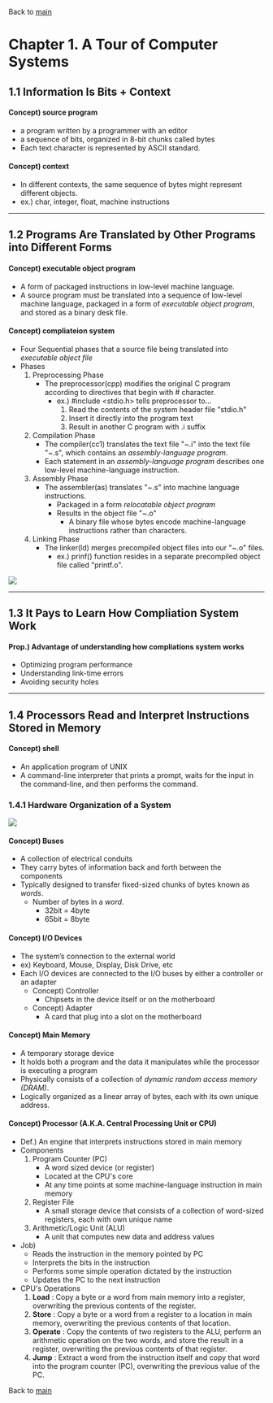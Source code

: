 Back to [main](https://github.com/JoonHyeok-hozy-Kim/coputer_systems_study#readme)

# Chapter 1. A Tour of Computer Systems  

## 1.1 Information Is Bits + Context
#### Concept) source program
* a program written by a programmer with an editor
* a sequence of bits, organized in 8-bit chunks called bytes
* Each text character is represented by ASCII standard.

#### Concept) context
* In different contexts, the same sequence of bytes might represent different objects.
* ex.) char, integer, float, machine instructions
---

## 1.2 Programs Are Translated by Other Programs into Different Forms

#### Concept) executable object program
* A form of packaged instructions in low-level machine language.
* A source program must be translated into a sequence of low-level machine language, packaged in a form of _executable object program_, and stored as a binary desk file.

#### Concept) compliateion system
* Four Sequential phases that a source file being translated into _executable object file_
* Phases
  1. Preprocessing Phase
     * The preprocessor(cpp) modifies the original C program according to directives that begin with # character.
       * ex.) #include <stdio.h> tells preprocessor to...
         1. Read the contents of the system header file "stdio.h"
         2. Insert it directly into the program text
         3. Result in another C program with .i suffix
  2. Compilation Phase
     * The compiler(cc1) translates the text file "\~.i" into the text file "\~.s", which contains an _assembly-language program_.
     * Each statement in an _assembly-language program_ describes one low-level machine-language instruction.
  3. Assembly Phase
     * The assembler(as) translates "\~.s" into machine language instructions.
       * Packaged in a form _relocatable object program_
       * Results in the object file "\~.o"
         * A binary file whose bytes encode machine-language instructions rather than characters.
  4. Linking Phase
      * The linker(ld) merges precompiled object files into our "\~.o" files.
        * ex.) prinf() function resides in a separate precompiled object file called "printf.o".

<img src="https://github.com/JoonHyeok-hozy-Kim/coputer_systems_study/blob/main/contents/ch_01/images/01_01_01_compilation_system.png">

---
## 1.3 It Pays to Learn How Compliation System Work
#### Prop.) Advantage of understanding how compliations system works
* Optimizing program performance
* Understanding link-time errors
* Avoiding security holes
---
## 1.4 Processors Read and Interpret Instructions Stored in Memory
#### Concept) shell
* An application program of UNIX
* A command-line interpreter that prints a prompt, waits for the input in the command-line, and then performs the command.
  
### 1.4.1 Hardware Organization of a System
<img src="https://github.com/JoonHyeok-hozy-Kim/coputer_systems_study/blob/main/contents/ch_01/images/01_04_01_hardware_organization_of_system.png">

#### Concept) Buses
* A collection of electrical conduits
* They carry bytes of information back and forth between the components
* Typically designed to transfer fixed-sized chunks of bytes known as _words_.
  * Number of bytes in a _word_.
    * 32bit = 4byte
    * 65bit = 8byte

#### Concept) I/O Devices
* The system’s connection to the external world
* ex) Keyboard, Mouse, Display, Disk Drive, etc
* Each I/O devices are connected to the I/O buses by either a controller or an adapter
  * Concept) Controller
    * Chipsets in the device itself or on the motherboard
  * Concept) Adapter
    * A card that plug into a slot on the motherboard

#### Concept) Main Memory
* A temporary storage device
* It holds both a program and the data it manipulates while the processor is executing a program
* Physically consists of a collection of _dynamic random access memory (DRAM)_.
* Logically organized as a linear array of bytes, each with its own unique address.

#### Concept) Processor (A.K.A. Central Processing Unit or CPU)
* Def.) An engine that interprets instructions stored in main memory
* Components
  1. Program Counter (PC)
      * A word sized device (or register)
      * Located at the CPU's core
      * At any time points at some machine-language instruction in main memory
  2. Register File
      * A small storage device that consists of a collection of word-sized registers, each with own unique name
  3. Arithmetic/Logic Unit (ALU) 
      * A unit that computes new data and address values
* Job)
  * Reads the instruction in the memory pointed by PC 
  * Interprets the bits in the instruction 
  * Performs some simple operation dictated by the instruction
  * Updates the PC to the next instruction
* CPU's Operations
  1. **Load** : Copy a byte or a word from main memory into a register, overwriting
the previous contents of the register.
  1. **Store** : Copy a byte or a word from a register to a location in main memory, overwriting the previous contents of that location.
  2. **Operate** : Copy the contents of two registers to the ALU, perform an arithmetic operation on the two words, and store the result in a register, overwriting the previous contents of that register.
  3. **Jump** : Extract a word from the instruction itself and copy that word into the program counter (PC), overwriting the previous value of the PC.









Back to [main](https://github.com/JoonHyeok-hozy-Kim/coputer_systems_study#readme)